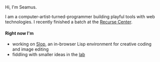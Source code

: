 Hi, I'm Seamus. 

I am a computer-artist-turned-programmer building playful tools with web technologies. I recently finished a batch at the [Recurse Center](https://www.recurse.com/).

#### Right now I'm
- working on [Slop](https://github.com/sedson/slop), an in-browser Lisp environment for creative coding and image editing
- fiddling with smaller ideas in the [lab](https://github.com/sedson/lab)
